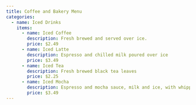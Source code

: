 ```yaml
---
title: Coffee and Bakery Menu
categories:
  - name: Iced Drinks
    items:
      - name: Iced Coffee
        description: Fresh brewed and served over ice.
        price: $2.49
      - name: Iced Latte
        description: Espresso and chilled milk poured over ice
        price: $3.49
      - name: Iced Tea
        description: Fresh brewed black tea leaves
        price: $2.25
      - name: Iced Mocha
        description: Espresso and mocha sauce, milk and ice, with whipped cream
        price: $3.49
---
```

